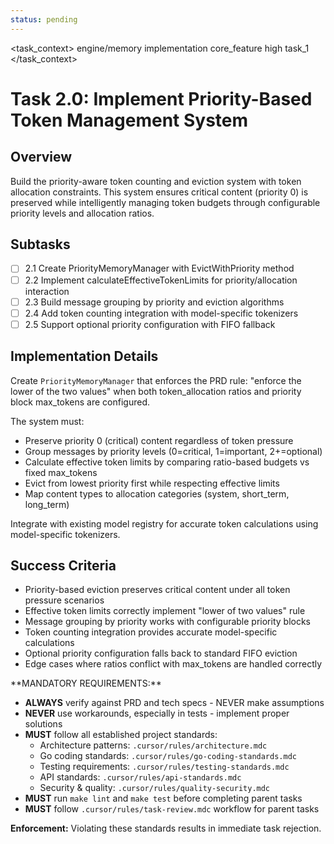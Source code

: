 ```yaml
---
status: pending
---
```


<task_context>
<domain>engine/memory</domain>
<type>implementation</type>
<scope>core_feature</scope>
<complexity>high</complexity>
<dependencies>task_1</dependencies>
</task_context>

# Task 2.0: Implement Priority-Based Token Management System

## Overview

Build the priority-aware token counting and eviction system with token allocation constraints. This system ensures critical content (priority 0) is preserved while intelligently managing token budgets through configurable priority levels and allocation ratios.

## Subtasks

- [ ] 2.1 Create PriorityMemoryManager with EvictWithPriority method
- [ ] 2.2 Implement calculateEffectiveTokenLimits for priority/allocation interaction
- [ ] 2.3 Build message grouping by priority and eviction algorithms
- [ ] 2.4 Add token counting integration with model-specific tokenizers
- [ ] 2.5 Support optional priority configuration with FIFO fallback

## Implementation Details

Create `PriorityMemoryManager` that enforces the PRD rule: "enforce the lower of the two values" when both token_allocation ratios and priority block max_tokens are configured.

The system must:

- Preserve priority 0 (critical) content regardless of token pressure
- Group messages by priority levels (0=critical, 1=important, 2+=optional)
- Calculate effective token limits by comparing ratio-based budgets vs fixed max_tokens
- Evict from lowest priority first while respecting effective limits
- Map content types to allocation categories (system, short_term, long_term)

Integrate with existing model registry for accurate token calculations using model-specific tokenizers.

## Success Criteria

- Priority-based eviction preserves critical content under all token pressure scenarios
- Effective token limits correctly implement "lower of two values" rule
- Message grouping by priority works with configurable priority blocks
- Token counting integration provides accurate model-specific calculations
- Optional priority configuration falls back to standard FIFO eviction
- Edge cases where ratios conflict with max_tokens are handled correctly

<critical>
**MANDATORY REQUIREMENTS:**

- **ALWAYS** verify against PRD and tech specs - NEVER make assumptions
- **NEVER** use workarounds, especially in tests - implement proper solutions
- **MUST** follow all established project standards:
    - Architecture patterns: `.cursor/rules/architecture.mdc`
    - Go coding standards: `.cursor/rules/go-coding-standards.mdc`
    - Testing requirements: `.cursor/rules/testing-standards.mdc`
    - API standards: `.cursor/rules/api-standards.mdc`
    - Security & quality: `.cursor/rules/quality-security.mdc`
- **MUST** run `make lint` and `make test` before completing parent tasks
- **MUST** follow `.cursor/rules/task-review.mdc` workflow for parent tasks

**Enforcement:** Violating these standards results in immediate task rejection.
</critical>
